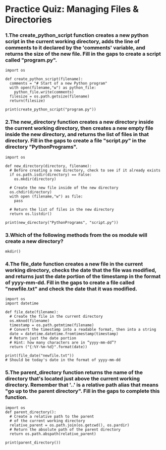 # Practice Quiz: Managing Files & Directories

### 1.The create_python_script function creates a new python script in the current working directory, adds the line of comments to it declared by the 'comments' variable, and returns the size of the new file. Fill in the gaps to create a script called "program.py".
```
import os

def create_python_script(filename):
  comments = "# Start of a new Python program"
  with open(filename,"w") as python_file:
    python_file.write(comments)
  filesize = os.path.getsize(filename)
  return(filesize)

print(create_python_script("program.py"))
```

### 2.The new_directory function creates a new directory inside the current working directory, then creates a new empty file inside the new directory, and returns the list of files in that directory. Fill in the gaps to create a file "script.py" in the directory "PythonPrograms".

```
import os

def new_directory(directory, filename):
  # Before creating a new directory, check to see if it already exists
  if os.path.isdir(directory) == False:
    os.mkdir(directory)

  # Create the new file inside of the new directory
  os.chdir(directory)
  with open (filename,"w") as file:
    pass

  # Return the list of files in the new directory
  return os.listdir()

print(new_directory("PythonPrograms", "script.py"))
```

### 3.Which of the following methods from the os module will create a new directory?

    mkdir()

### 4.The file_date function creates a new file in the current working directory, checks the date that the file was modified, and returns just the date portion of the timestamp in the format of yyyy-mm-dd. Fill in the gaps to create a file called "newfile.txt" and check the date that it was modified.

```
import os
import datetime

def file_date(filename):
  # Create the file in the current directory
  os.mknod(filename) 
  timestamp = os.path.getmtime(filename)
  # Convert the timestamp into a readable format, then into a string
  date = datetime.datetime.fromtimestamp(timestamp)
  # Return just the date portion 
  # Hint: how many characters are in “yyyy-mm-dd”? 
  return ("{:%Y-%m-%d}".format(date))

print(file_date("newfile.txt")) 
# Should be today's date in the format of yyyy-mm-dd
```

### 5.The parent_directory function returns the name of the directory that's located just above the current working directory. Remember that '..' is a relative path alias that means "go up to the parent directory". Fill in the gaps to complete this function.

```
import os
def parent_directory():
  # Create a relative path to the parent 
  # of the current working directory 
  relative_parent = os.path.join(os.getcwd(), os.pardir)
  # Return the absolute path of the parent directory
  return os.path.abspath(relative_parent)

print(parent_directory())
```